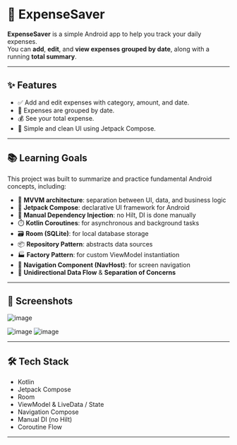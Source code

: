 # 💸 ExpenseSaver

**ExpenseSaver** is a simple Android app to help you track your daily expenses.  
You can **add**, **edit**, and **view expenses grouped by date**, along with a running **total summary**.

---

## ✨ Features

- ✅ Add and edit expenses with category, amount, and date.
- 📆 Expenses are grouped by date.
- 💰 See your total expense.
- 🧹 Simple and clean UI using Jetpack Compose.

---

## 📚 Learning Goals

This project was built to summarize and practice fundamental Android concepts, including:

- 🔄 **MVVM architecture**: separation between UI, data, and business logic
- 🎨 **Jetpack Compose**: declarative UI framework for Android
- 🧩 **Manual Dependency Injection**: no Hilt, DI is done manually
- ⏱️ **Kotlin Coroutines**: for asynchronous and background tasks
- 🗃️ **Room (SQLite)**: for local database storage
- 📦 **Repository Pattern**: abstracts data sources
- 🏭 **Factory Pattern**: for custom ViewModel instantiation
- 🧭 **Navigation Component (NavHost)**: for screen navigation
- 🔁 **Unidirectional Data Flow** & **Separation of Concerns**

---

## 📸 Screenshots

![image](https://github.com/user-attachments/assets/e2b5c5ad-e576-448a-b46a-1d0e38333fe5)

![image](https://github.com/user-attachments/assets/bc2177db-6c21-456e-b065-d3e672a7cfdb)
![image](https://github.com/user-attachments/assets/539111e5-2afa-475d-8363-19010c0b5934)



---

## 🛠️ Tech Stack

- Kotlin
- Jetpack Compose
- Room
- ViewModel & LiveData / State
- Navigation Compose
- Manual DI (no Hilt)
- Coroutine Flow

---


